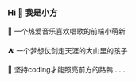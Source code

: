 ### Hi 👋 我是小方
🎵 一个热爱音乐喜欢唱歌的前端小萌新

⛺ 一个梦想仗剑走天涯的大山里的孩子

🔭 坚持coding才能照亮前方的路鸭 . . .


<!--
**xfzyyyy/xfzyyyy** is a ✨ _special_ ✨ repository because its `README.md` (this file) appears on your GitHub profile.
Here are some ideas to get you started:
-  I’m currently working on ...
- 🌱 I’m currently learning ...
- 👯 I’m looking to collaborate on ...
- 🤔 I’m looking for help with ...
- 💬 Ask me about ...
- 📫 How to reach me: ...
- 😄 Pronouns: ...
- ⚡ Fun fact: ...
-->
